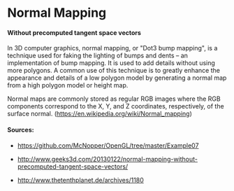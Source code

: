 # Normal Mapping
#### Without precomputed tangent space vectors

In 3D computer graphics, normal mapping, or "Dot3 bump mapping", is a technique used for faking the lighting of bumps and dents – an implementation of bump mapping. It is used to add details without using more polygons. A common use of this technique is to greatly enhance the appearance and details of a low polygon model by generating a normal map from a high polygon model or height map.

Normal maps are commonly stored as regular RGB images where the RGB components correspond to the X, Y, and Z coordinates, respectively, of the surface normal. (https://en.wikipedia.org/wiki/Normal_mapping)

#### Sources:

- https://github.com/McNopper/OpenGL/tree/master/Example07

- http://www.geeks3d.com/20130122/normal-mapping-without-precomputed-tangent-space-vectors/

- http://www.thetenthplanet.de/archives/1180

